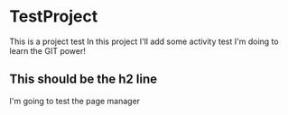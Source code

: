 # TestProject
This is a project test
In this project I'll add some activity test I'm doing to learn the GIT power!
 
## This should be the h2 line
I'm going to test the page manager

